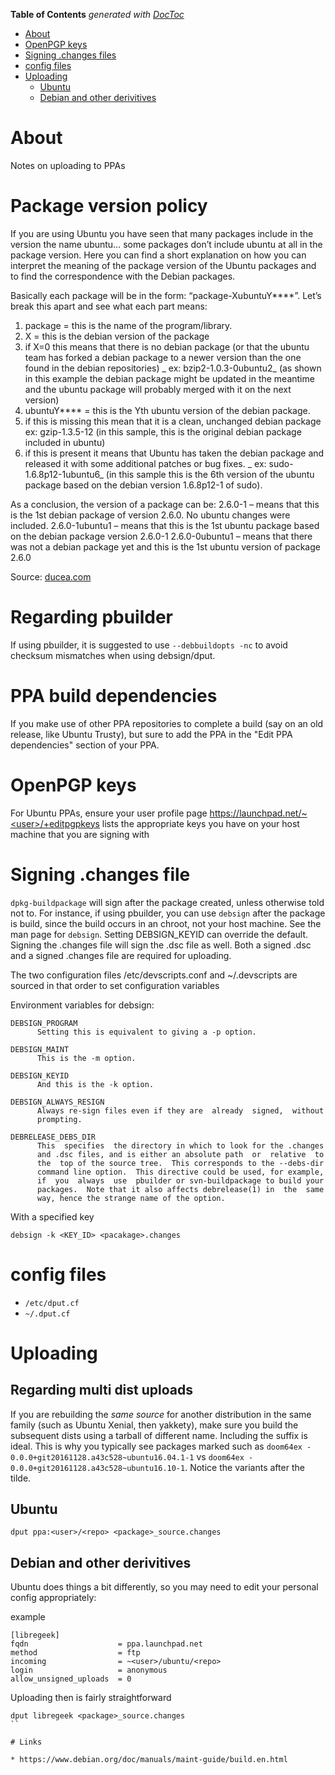 <!-- START doctoc generated TOC please keep comment here to allow auto update -->
<!-- DON'T EDIT THIS SECTION, INSTEAD RE-RUN doctoc TO UPDATE -->
**Table of Contents**  *generated with [DocToc](https://github.com/thlorenz/doctoc)*

- [About](#about)
- [OpenPGP keys](#openpgp-keys)
- [Signing .changes files](#signing-changes-files)
- [config files](#config-files)
- [Uploading](#uploading)
  - [Ubuntu](#ubuntu)
  - [Debian and other derivitives](#debian-and-other-derivitives)

<!-- END doctoc generated TOC please keep comment here to allow auto update -->

# About

Notes on uploading to PPAs

# Package version policy

If you are using Ubuntu you have seen that many packages include in the version the name ubuntu… some packages don’t include ubuntu at all in the package version. Here you can find a short explanation on how you can interpret the meaning of the package version of the Ubuntu packages and to find the correspondence with the Debian packages.

Basically each package will be in the form: “package-XubuntuY****”. Let’s break this apart and see what each part means:

1. package = this is the name of the program/library.
2. X = this is the debian version of the package
3. if X=0 this means that there is no debian package (or that the ubuntu team has forked a debian package to a newer version than the one found in the debian repositories) _ ex: bzip2-1.0.3-0ubuntu2_ (as shown in this example the debian package might be updated in the meantime and the ubuntu package will probably merged with it on the next version)
4. ubuntuY**** = this is the Yth ubuntu version of the debian package.
5. if this is missing this mean that it is a clean, unchanged debian package ex: gzip-1.3.5-12 (in this sample, this is the original debian package included in ubuntu)
6. if this is present it means that Ubuntu has taken the debian package and released it with some additional patches or bug fixes. _ ex: sudo-1.6.8p12-1ubuntu6_ (in this sample this is the 6th version of the ubuntu package based on the debian version 1.6.8p12-1 of sudo).

As a conclusion, the version of a package can be: 2.6.0-1 – means that this is the 1st debian package of version 2.6.0. No ubuntu changes were included. 2.6.0-1ubuntu1 – means that this is the 1st ubuntu package based on the debian package version 2.6.0-1 2.6.0-0ubuntu1 – means that there was not a debian package yet and this is the 1st ubuntu version of package 2.6.0

Source: [ducea.com](http://www.ducea.com/2006/06/17/ubuntu-package-version-naming-explanation/)

# Regarding pbuilder

If using pbuilder, it is suggested to use `--debbuildopts -nc` to avoid checksum mismatches when using debsign/dput.

# PPA build dependencies

If you make use of other PPA repositories to complete a build (say on an old release, like Ubuntu Trusty), but sure to add the PPA in the "Edit PPA dependencies" section of your PPA.

# OpenPGP keys

For Ubuntu PPAs, ensure your user profile page https://launchpad.net/~<user>/+editpgpkeys lists the appropriate 
keys you have on your host machine that you are signing with

# Signing .changes file

`dpkg-buildpackage` will sign after the package created, unless otherwise told not to. For instance, if using pbuilder, you can use `debsign` after the package is build, since the build occurs in an chroot, not your host machine. See the man page for `debsign`. Setting DEBSIGN_KEYID can override the default. Signing the .changes file will sign the .dsc file as well. Both a signed .dsc and a signed .changes file are required for uploading.

The two configuration files /etc/devscripts.conf and ~/.devscripts are sourced  in  that  order  to set configuration variables


Environment variables for debsign:
```
DEBSIGN_PROGRAM
      Setting this is equivalent to giving a -p option.

DEBSIGN_MAINT
      This is the -m option.

DEBSIGN_KEYID
      And this is the -k option.

DEBSIGN_ALWAYS_RESIGN
      Always re-sign files even if they are  already  signed,  without
      prompting.

DEBRELEASE_DEBS_DIR
      This  specifies  the directory in which to look for the .changes
      and .dsc files, and is either an absolute path  or  relative  to
      the  top of the source tree.  This corresponds to the --debs-dir
      command line option.  This directive could be used, for example,
      if  you  always  use  pbuilder or svn-buildpackage to build your
      packages.  Note that it also affects debrelease(1) in  the  same
      way, hence the strange name of the option.
```

With a specified key
```
debsign -k <KEY_ID> <pacakage>.changes
```

# config files

* `/etc/dput.cf`
* `~/.dput.cf`

#  Uploading

## Regarding multi dist uploads

If you are rebuilding the *same source* for another distribution in the same family (such as Ubuntu Xenial, then yakkety), make sure you build the subsequent dists using a tarball of different name. Including the suffix is ideal. This is why you typically see packages marked such as `doom64ex - 0.0.0+git20161128.a43c528~ubuntu16.04.1-1` vs `doom64ex - 0.0.0+git20161128.a43c528~ubuntu16.10-1`. Notice the variants after the tilde.

## Ubuntu
```
dput ppa:<user>/<repo> <package>_source.changes
```

## Debian and other derivitives
Ubuntu does things a bit differently, so you may need to edit your personal config appropriately: 

example
```
[libregeek]
fqdn                    = ppa.launchpad.net
method                  = ftp
incoming                = ~<user>/ubuntu/<repo>
login                   = anonymous
allow_unsigned_uploads  = 0
```

Uploading then is fairly straightforward
```
dput libregeek <package>_source.changes
``

# Links

* https://www.debian.org/doc/manuals/maint-guide/build.en.html
